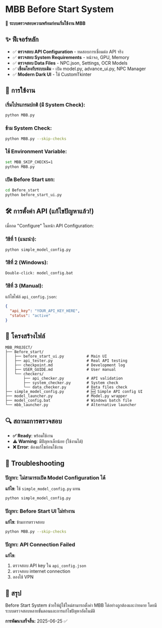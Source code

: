 # MBB Before Start System

🎯 **ระบบตรวจสอบความพร้อมก่อนเริ่มใช้งาน MBB**

## ✨ ฟีเจอร์หลัก

- ✅ **ตรวจสอบ API Configuration** - ทดสอบการเชื่อมต่อ API จริง
- ✅ **ตรวจสอบ System Requirements** - หน้าจอ, GPU, Memory
- ✅ **ตรวจสอบ Data Files** - NPC.json, Settings, OCR Models
- ✅ **เชื่อมโยงกับระบบเดิม** - เปิด model.py, advance_ui.py, NPC Manager
- ✅ **Modern Dark UI** - ใช้ CustomTkinter

## 🚀 การใช้งาน

### เริ่มโปรแกรมปกติ (มี System Check):
```bash
python MBB.py
```

### ข้าม System Check:
```bash
python MBB.py --skip-checks
```

### ใช้ Environment Variable:
```bash
set MBB_SKIP_CHECKS=1
python MBB.py
```

### เปิด Before Start แยก:
```bash
cd Before_start
python before_start_ui.py
```

## 🛠️ การตั้งค่า API (แก้ไขปัญหาแล้ว!)

เมื่อกด "Configure" ในหน้า API Configuration:

### วิธีที่ 1 (แนะนำ):
```bash
python simple_model_config.py
```

### วิธีที่ 2 (Windows):
```
Double-click: model_config.bat
```

### วิธีที่ 3 (Manual):
แก้ไขไฟล์ `api_config.json`:
```json
{
  "api_key": "YOUR_API_KEY_HERE",
  "status": "active"
}
```

## 📁 โครงสร้างไฟล์

```
MBB_PROJECT/
├── Before_start/
│   ├── before_start_ui.py          # Main UI
│   ├── api_tester.py               # Real API testing
│   ├── checkpoint.md               # Development log
│   ├── USER_GUIDE.md               # User manual
│   └── checkers/
│       ├── api_checker.py          # API validation
│       ├── system_checker.py       # System check
│       └── data_checker.py         # Data files check
├── simple_model_config.py          # 🆕 Simple API config UI
├── model_launcher.py               # Model.py wrapper
├── model_config.bat                # Windows batch file
└── mbb_launcher.py                 # Alternative launcher
```

## 🔍 สถานะการตรวจสอบ

- **✅ Ready**: พร้อมใช้งาน
- **⚠️ Warning**: มีปัญหาเล็กน้อย (ใช้งานได้)  
- **❌ Error**: ต้องแก้ไขก่อนใช้งาน

## 🐛 Troubleshooting

### ปัญหา: ไม่สามารถเปิด Model Configuration ได้
**แก้ไข:** ใช้ `simple_model_config.py` แทน
```bash
python simple_model_config.py
```

### ปัญหา: Before Start UI ไม่ทำงาน
**แก้ไข:** ข้ามการตรวจสอบ
```bash
python MBB.py --skip-checks
```

### ปัญหา: API Connection Failed
**แก้ไข:** 
1. ตรวจสอบ API key ใน `api_config.json`
2. ตรวจสอบ internet connection
3. ลองใช้ VPN

## 🎉 สรุป

Before Start System ช่วยให้ผู้ใช้ใหม่สามารถตั้งค่า MBB ได้อย่างถูกต้องและง่ายดาย โดยมีระบบตรวจสอบหลายขั้นตอนและการแก้ไขปัญหาอัตโนมัติ

**การพัฒนาเสร็จสิ้น:** 2025-06-25 ✅
